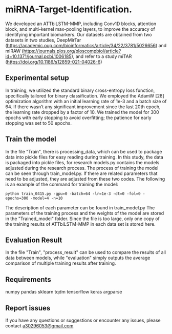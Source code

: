 # miRNA-Target-Identification.
We developed an ATTbiLSTM-MMP, including Conv1D blocks, attention block, and multi-kernel max-pooling layers, to improve the accuracy of identifying important biomarkers.
Our datasets are obtained from two datasets in two studies, DeepMirTar (https://academic.oup.com/bioinformatics/article/34/22/3781/5026656) and miRAW (https://journals.plos.org/ploscompbiol/article?id=10.1371/journal.pcbi.1006185), and refer to a study miTAR (https://doi.org/10.1186/s12859-021-04026-6)

## Experimental setup
In training, we utilized the standard binary cross-entropy loss function, specifically tailored for binary classification. We employed the AdamW [28] optimization algorithm with an initial learning rate of 1e-3 and a batch size of 64. If there wasn’t any significant improvement since the last 20th epoch, the learning rate dropped by a factor of 10. We trained the model for 300 epochs with early stopping to avoid overfitting; the patience for early stopping was set to 50 epochs.

## Train the model
In the file "Train", there is processing_data, which can be used to package data into pickle files for easy reading during training. In this study, the data is packaged into pickle files, for research models.py contains the models adjusted during the research process.
The process of training the model can be seen through train_model.py. If there are related parameters that need to be adjusted, they are adjusted from these two codes. The following is an example of the command for training the model:
```python=
python train_0415.py -gpu=0 -batch=64 -lr=1e-3 -dt=0 -fol=0 -epochs=300 -model=4 -n=10
```
The description of each parameter can be found in train_model.py
The parameters of the training process and the weights of the model are stored in the "Trained_model" folder. Since the file is too large, only one copy of the training results of ATTbiLSTM-MMP in each data set is stored here.

## Evaluation Result
In the file "Train", "process_result" can be used to compare the results of all data between models, while "evaluation" simply outputs the average comparison of multiple training results after training.

## Requirements
numpy
pandas
sklearn
tqdm
tensorflow
keras
argparse

## Report issues
If you have any questions or suggestions or encounter any issues, please contact a30296053@gmail.com
